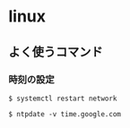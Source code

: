 # linux

## よく使うコマンド

### 時刻の設定

```
$ systemctl restart network

$ ntpdate -v time.google.com
```


